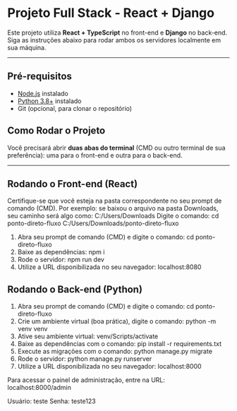 # Projeto Full Stack - React + Django

Este projeto utiliza **React + TypeScript** no front-end e **Django** no back-end. Siga as instruções abaixo para rodar ambos os servidores localmente em sua máquina.

---

## Pré-requisitos

- [Node.js](https://nodejs.org/) instalado
- [Python 3.8+](https://www.python.org/downloads/) instalado
- Git (opcional, para clonar o repositório)

## Como Rodar o Projeto

Você precisará abrir **duas abas do terminal** (CMD ou outro terminal de sua preferência): uma para o front-end e outra para o back-end.

---

## Rodando o Front-end (React)
Certifique-se que você esteja na pasta correspondente no seu prompt de comando (CMD). Por exemplo: se baixou o arquivo na pasta Downloads, seu caminho será algo como:
C:/Users/Downloads
Digite o comando: cd ponto-direto-fluxo
C:/Users/Downloads/ponto-direto-fluxo

1. Abra seu prompt de comando (CMD) e digite o comando: cd ponto-direto-fluxo
2. Baixe as dependências: npm i
3. Rode o servidor: npm run dev
4. Utilize a URL disponibilizada no seu navegador: localhost:8080

## Rodando o Back-end (Python)
1. Abra seu prompt de comando (CMD) e digite o comando: cd ponto-direto-fluxo
2. Crie um ambiente virtual (boa prática), digite o comando: python -m venv venv
3. Ative seu ambiente virtual: venv/Scripts/activate
4. Baixe as dependências com o comando: pip install -r requirements.txt
5. Execute as migrações com o comando: python manage.py migrate
6. Rode o servidor: python manage.py runserver
7. Utilize a URL disponibilizada no seu navegador: localhost:8000

Para acessar o painel de administração, entre na URL: localhost:8000/admin

Usuário: teste
Senha: teste123
